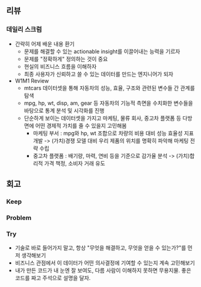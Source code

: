 ## 리뷰

### 데일리 스크럼
  - 간략히 어제 배운 내용 환기
    - 문제를 해결할 수 있는 actionable insight를 이끌어내는 능력을 기르자
    - 문제를 "정확하게" 정의하는 것이 중요
    - 현실의 비즈니스 흐름을 이해하자
    - 최종 사용자가 신뢰하고 쓸 수 있는 데이터를 만드는 엔지니어가 되자
  - W1M1 Review
    - mtcars 데이터셋을 통해 자동차의 성능, 효율, 구조와 관련된 변수들 간 관계를 탐색
    - mpg, hp, wt, disp, am, gear 등 자동차의 기능적 측면을 수치화한 변수들을 바탕으로 통계 분석 및 시각화를 진행
    - 단순하게 보이는 데이터셋을 가지고 마케팅, 물류 회사, 중고차 플랫폼 등 다방면에 어떤 경제적 가치를 줄 수 있을지 고민해봄
      - 마케팅 부서 : mpg와 hp, wt 조합으로 차량의 비용 대비 성능 효율성 지표 개발 -> (가치)경쟁 모델 대비 우리 제품의 위치를 명확히 파악해 마케팅 전략 수립
      - 중고차 플랫폼 : 배기량, 마력, 연비 등을 기준으로 감가율 분석 -> (가치)합리적 가격 책정, 소비자 거래 유도


  
## 회고

### Keep

### Problem

### Try
 - 기술로 바로 들어가지 말고, 항상 "무엇을 해결하고, 무엇을 얻을 수 있는가?"를 먼저 생각해보기
 - 비즈니스 관점에서 이 데이터가 어떤 의사결정에 기여할 수 있는지 계속 고민해보기
 - 내가 만든 코드가 내 눈엔 잘 보여도, 다름 사람이 이해하지 못하면 무용지물. 좋은 코드를 짜고 주석으로 설명을 달자.
